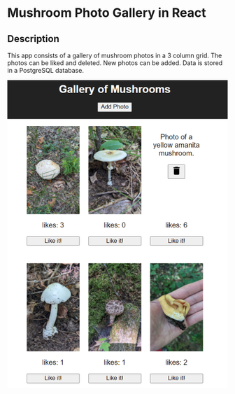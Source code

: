 # Mushroom Photo Gallery in React

## Description

This app consists of a gallery of mushroom photos in a 3 column grid. The photos can be liked and deleted. New photos can be added. Data is stored in a PostgreSQL database.


![Alt text](image.png)
